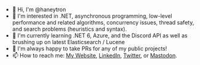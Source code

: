 - 👋 Hi, I'm @haneytron
- 👀 I'm interested in .NET, asynchronous programming, low-level performance and related algorithms, concurrency issues, thread safety, and search problems (heuristics and syntax).
- 🌱 I'm currently learning .NET 6, Azure, and the Discord API as well as brushing up on latest Elasticsearch / Lucene
- 💞️ I'm always happy to take PRs for any of my public projects!
- 📫 How to reach me: [My Website](https://www.davidhaney.io), [LinkedIn](https://www.linkedin.com/in/davidahaney), [Twitter](https://www.twitter.com/haneytron), or [Mastodon](https://hachyderm.io/@haney).

<!---
haneytron/haneytron is a ✨ special ✨ repository because its `README.md` (this file) appears on your GitHub profile.
You can click the Preview link to take a look at your changes.
--->
